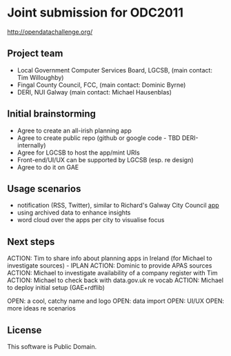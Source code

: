 # Joint submission for ODC2011

http://opendatachallenge.org/

## Project team

* Local Government Computer Services Board, LGCSB, (main contact: Tim Willoughby)
* Fingal County Council, FCC, (main contact: Dominic Byrne)
* DERI, NUI Galway (main contact: Michael Hausenblas) 

## Initial brainstorming

* Agree to create an all-irish planning app
* Agree to create public repo (github or google code - TBD DERI-internally)
* Agree for LGCSB to host the app/mint URIs
* Front-end/UI/UX can be supported by LGCSB (esp. re design)
* Agree to do it on GAE

## Usage scenarios

* notification (RSS, Twitter), similar to Richard's Galway City Council [app](http://lab.linkeddata.deri.ie/2010/planning-apps/)
* using archived data to enhance insights
* word cloud over the apps per city to visualise focus

## Next steps

ACTION: Tim to share info about planning apps in Ireland (for Michael to investigate sources) - IPLAN
ACTION: Dominic to provide APAS sources
ACTION: Michael to investigate availability of a company register with Tim
ACTION: Michael to check back with data.gov.uk re vocab
ACTION: Michael to deploy initial setup (GAE+rdflib)

OPEN: a cool, catchy name and logo
OPEN: data import
OPEN: UI/UX
OPEN: more ideas re scenarios

## License

This software is Public Domain.